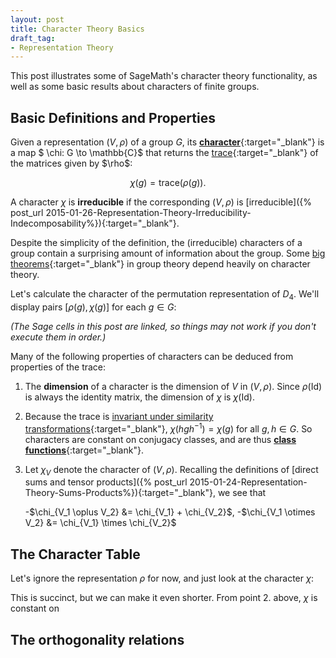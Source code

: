```yaml
---
layout: post
title: Character Theory Basics
draft_tag: 
- Representation Theory
---
```


This post illustrates some of SageMath's character theory functionality, as well as some basic results about characters of finite groups. 

<!--more-->

## Basic Definitions and Properties

Given a representation $(V,\rho)$ of a group $G$, its [**character**](http://en.wikipedia.org/wiki/Character_theory){:target="_blank"} is a map $ \chi: G \to \mathbb{C}$ that returns the [trace](http://en.wikipedia.org/wiki/Trace_(linear_algebra)){:target="_blank"} of the matrices given by $\rho$:

$$
\chi(g) = \text{trace}(\rho(g)).
$$

A character $\chi$ is **irreducible** if the corresponding $(V,\rho)$ is [irreducible]({% post_url 2015-01-26-Representation-Theory-Irreducibility-Indecomposability%}){:target="_blank"}.

Despite the simplicity of the definition, the (irreducible) characters of a group contain a surprising amount of information about the group. Some [big theorems](http://en.wikipedia.org/wiki/Character_theory#Applications){:target="_blank"} in group theory depend heavily on character theory.

Let's calculate the character of the permutation representation of $D_4$. We'll display pairs $[\rho(g),\chi(g)]$ for each $g \in G$:

*(The Sage cells in this post are linked, so things may not work if you don't execute them in order.)*

<div class="linked">
  <script type="text/x-sage">
# Define group and its permutation representation
G = DihedralGroup(4)

def rho(g):
    return g.matrix()

# Define a function that returns the character of a representation
def character(rho):
    def chi(g):
        return rho(g).trace()
    return chi

# Compute the character
chi = character(rho)

for g in G:
    show([rho(g),chi(g)])
  </script>
</div>

Many of the following properties of characters can be deduced from properties of the trace:

1. The **dimension** of a character is the dimension of $V$ in $(V,\rho)$. Since $\rho(\text{Id})$ is always the identity matrix, the dimension of $\chi$ is $\chi(\text{Id})$.
1. Because the trace is [invariant under similarity transformations](http://en.wikipedia.org/wiki/Similarity_invariance){:target="_blank"}, $\chi(hgh^{-1}) = \chi(g)$ for all $g,h \in G$. So characters are constant on conjugacy classes, and are thus [**class functions**](http://en.wikipedia.org/wiki/Class_function){:target="_blank"}.
1. Let $\chi_V$ denote the character of $(V,\rho)$. Recalling the definitions of [direct sums and tensor products]({% post_url 2015-01-24-Representation-Theory-Sums-Products%}){:target="_blank"}, we see that
  
    -$\chi_{V_1 \oplus V_2} &= \chi_{V_1} + \chi_{V_2}$, 
    -$\chi_{V_1 \otimes V_2} &= \chi_{V_1} \times \chi_{V_2}$ 

## The Character Table

Let's ignore the representation $\rho$ for now, and just look at the character $\chi$:

<div class="linked">
  <script type="text/x-sage">
[chi(g) for g in G]
  </script>
</div>

This is succinct, but we can make it even shorter. From point 2. above, $\chi$ is constant on 

## The orthogonality relations









